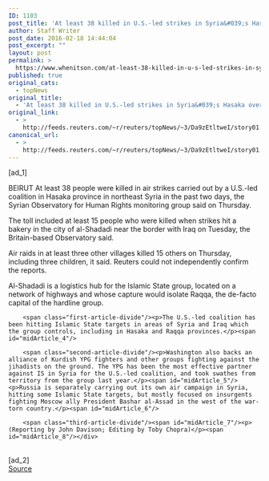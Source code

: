 ```yaml
---
ID: 1103
post_title: 'At least 38 killed in U.S.-led strikes in Syria&#039;s Hasaka over 48 hours: monitor'
author: Staff Writer
post_date: 2016-02-18 14:44:04
post_excerpt: ""
layout: post
permalink: >
  https://www.whenitson.com/at-least-38-killed-in-u-s-led-strikes-in-syrias-hasaka-over-48-hours-monitor/
published: true
original_cats:
  - topNews
original_title:
  - 'At least 38 killed in U.S.-led strikes in Syria&#039;s Hasaka over 48 hours: monitor'
original_link:
  - >
    http://feeds.reuters.com/~r/reuters/topNews/~3/Da9zEtltweI/story01.htm
canonical_url:
  - >
    http://feeds.reuters.com/~r/reuters/topNews/~3/Da9zEtltweI/story01.htm
---
```

 [ad_1]
<br><div id="articleText">
<span id="midArticle_start"/>

<span class="focusParagraph" readability="5"><p><span class="articleLocation">BEIRUT</span> At least 38 people were killed in air strikes carried out by a U.S.-led coalition in Hasaka province in northeast Syria in the past two days, the Syrian Observatory for Human Rights monitoring group said on Thursday.</p></span><span id="midArticle_0"/><p>The toll included at least 15 people who were killed when strikes hit a bakery in the city of al-Shadadi near the border with Iraq on Tuesday, the Britain-based Observatory said.</p><span id="midArticle_1"/><p>Air raids in at least three other villages killed 15 others on Thursday, including three children, it said. Reuters could not independently confirm the reports.</p><span id="midArticle_2"/><p>Al-Shadadi is a logistics hub for the Islamic State group, located on a network of highways and whose capture would isolate Raqqa, the de-facto capital of the hardline group.</p><span id="midArticle_3"/>
        
        <span class="first-article-divide"/><p>The U.S.-led coalition has been hitting Islamic State targets in areas of Syria and Iraq which the group controls, including in Hasaka and Raqqa provinces.</p><span id="midArticle_4"/>
        
        <span class="second-article-divide"/><p>Washington also backs an alliance of Kurdish YPG fighters and other groups fighting against the jihadists on the ground. The YPG has been the most effective partner against IS in Syria for the U.S.-led coalition, and took swathes from territory from the group last year.</p><span id="midArticle_5"/><p>Russia is separately carrying out its own air campaign in Syria, hitting some Islamic State targets, but mostly focused on insurgents fighting Moscow ally President Bashar al-Assad in the west of the war-torn country.</p><span id="midArticle_6"/>
        
        <span class="third-article-divide"/><span id="midArticle_7"/><p> (Reporting by John Davison; Editing by Toby Chopra)</p><span id="midArticle_8"/></div>
<br>[ad_2]
<br><a href="http://feeds.reuters.com/~r/reuters/topNews/~3/Da9zEtltweI/story01.htm">Source </a>